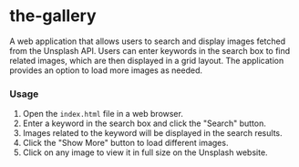 # the-gallery
A web application that allows users to search and display images fetched from the Unsplash API. Users can enter keywords in the search box to find related images, which are then displayed in a grid layout. The application provides an option to load more images as needed.

### Usage
1. Open the `index.html` file in a web browser.
2. Enter a keyword in the search box and click the "Search" button.
3. Images related to the keyword will be displayed in the search results.
4. Click the "Show More" button to load different images.
5. Click on any image to view it in full size on the Unsplash website.
